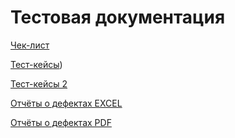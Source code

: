 # Тестовая документация

[Чек-лист](https://docs.google.com/spreadsheets/d/19bc1S8jSLFlZvNgIrTSdLvSn7uHLIgnDWLUE8wOCOXo/edit?usp=sharing)

[Тест-кейсы](https://drive.google.com/file/d/1fv-dP9DblYhCuL0XHzBgg3Tmnhgb2czF/view?usp=sharing))

[Тест-кейсы 2](https://disk.yandex.ru/i/67_Px-69x7NlwQ)

[Отчёты о дефектах EXCEL](https://docs.google.com/spreadsheets/d/1ThNGB9CtpYEMJh_v_cc4pzyMlA9qTLji/edit?usp=sharing&ouid=115671786412574044896&rtpof=true&sd=true)

[Отчёты о дефектах PDF](https://drive.google.com/file/d/11Zj2853z7u8QsDdf1RAy3eyeHspY4b-U/view?usp=sharing) 
